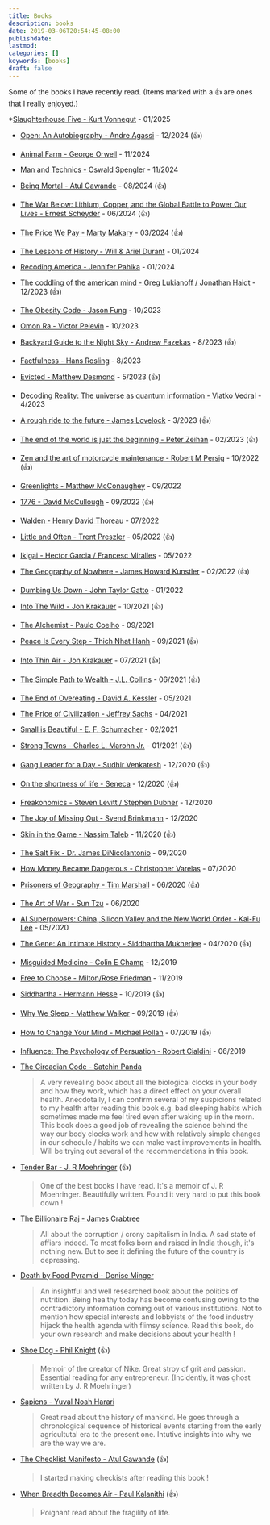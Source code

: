 ```yaml
---
title: Books
description: books
date: 2019-03-06T20:54:45-08:00
publishdate: 
lastmod: 
categories: []
keywords: [books]
draft: false
---
```

Some of the books I have recently read. (Items marked with a :thumbsup: are ones that I really enjoyed.)

*[Slaughterhouse Five - Kurt Vonnegut](https://www.amazon.com/Slaughterhouse-Five-Novel-Modern-Library-Novels/dp/0385333846) - 01/2025

* [Open: An Autobiography - Andre Agassi](https://www.amazon.com/Open-Autobiography-Andre-Agassi/dp/0307388409) - 12/2024 (:thumbsup:)

* [Animal Farm - George Orwell](https://www.amazon.com/Animal-Farm-George-Orwell/dp/0451526341) - 11/2024

* [Man and Technics - Oswald Spengler](https://www.amazon.com/Man-Technics-Contribution-Philosophy-Life/dp/1910524174) - 11/2024

* [Being Mortal - Atul Gawande](https://www.amazon.com/Being-Mortal-Illness-Medicine-Matters/dp/1250081246) - 08/2024 (:thumbsup:)

* [The War Below: Lithium, Copper, and the Global Battle to Power Our Lives - Ernest Scheyder](https://www.amazon.com/War-Below-Lithium-Copper-Global/dp/1668011808) - 06/2024 (:thumbsup:)

* [The Price We Pay - Marty Makary](https://www.amazon.com/Price-We-Pay-American-Care/dp/1635574110) - 03/2024 (:thumbsup:)

* [The Lessons of History - Will & Ariel Durant](https://www.amazon.com/Lessons-History-Will-Durant/dp/143914995X) - 01/2024

* [Recoding America - Jennifer Pahlka](https://us.macmillan.com/books/9781250266774/recodingamerica) - 01/2024

* [The coddling of the american mind - Greg Lukianoff / Jonathan Haidt](https://www.thecoddling.com) - 12/2023 (:thumbsup:)

* [The Obesity Code - Jason Fung](https://www.amazon.com/Obesity-Code-Unlocking-Secrets-Weight/dp/1771641258) - 10/2023

* [Omon Ra - Victor Pelevin](https://www.amazon.com/Omon-Ra-Victor-Pelevin/dp/0811213641) - 10/2023

* [Backyard Guide to the Night Sky - Andrew Fazekas](https://www.amazon.com/National-Geographic-Backyard-Guide-Night/dp/1426220154) - 8/2023 (:thumbsup:)

* [Factfulness - Hans Rosling](https://www.amazon.com/Factfulness-Reasons-World-Things-Better/dp/1250107814) - 8/2023

* [Evicted - Matthew Desmond](https://www.amazon.com/Evicted-Poverty-Profit-American-City/dp/0553447459) - 5/2023 (:thumbsup:)

* [Decoding Reality: The universe as quantum information - Vlatko Vedral](https://www.amazon.com/Decoding-Reality-Universe-Quantum-Information/dp/0199695741) - 4/2023

* [A rough ride to the future - James Lovelock](https://www.amazon.com/Rough-Ride-Future/dp/B01GOE8HDW/) - 3/2023 (:thumbsup:)

* [The end of the world is just the beginning - Peter Zeihan](https://www.amazon.com/End-World-Just-Beginning-Globalization/dp/006323047X) - 02/2023 (:thumbsup:)
 
* [Zen and the art of motorcycle maintenance - Robert M Persig](https://www.amazon.com/Zen-Art-Motorcycle-Maintenance-Inquiry/dp/0060589469) - 10/2022 (:thumbsup:)

* [Greenlights - Matthew McConaughey](https://www.amazon.com/Greenlights-Matthew-McConaughey/dp/0593139135) - 09/2022

* [1776 - David McCullough](https://www.amazon.com/1776-David-McCullough/dp/0743226720) - 09/2022 (:thumbsup:)

* [Walden - Henry David Thoreau](https://www.amazon.com/Walden-Henry-David-Thoreau/dp/1505297729) - 07/2022

* [Little and Often - Trent Preszler](https://www.amazon.com/Little-Often-Memoir-Trent-Preszler/dp/0062976648) - 05/2022 (:thumbsup:)

* [Ikigai - Hector Garcia / Francesc Miralles](https://www.amazon.com/Ikigai-Japanese-Secret-Long-Happy/dp/0143130722) - 05/2022

* [The Geography of Nowhere - James Howard Kunstler](https://www.thriftbooks.com/w/geography-of-nowhere-the-rise-and-decline-of-americas-man-made-landscape_james-howard-kunstler/252343/?resultid=6c9389f2-18c9-4548-b6fa-e50a72cf5f44#edition=2264395&idiq=2862438) - 02/2022 (:thumbsup:)

* [Dumbing Us Down - John Taylor Gatto](https://www.amazon.com/Dumbing-Down-Curriculum-Compulsory-Schooling-dp-0865718547/dp/0865718547) - 01/2022

* [Into The Wild - Jon Krakauer](https://www.thriftbooks.com/w/into-the-wild_jon-krakauer/245729/) - 10/2021 (:thumbsup:)

* [The Alchemist - Paulo Coelho](https://www.amazon.com/Alchemist-Paulo-Coelho/dp/0061122416) - 09/2021

* [Peace Is Every Step - Thich Nhat Hanh](https://www.amazon.com/Peace-Every-Step-Mindfulness-Everyday/dp/0553351397) - 09/2021 (:thumbsup:)

* [Into Thin Air - Jon Krakauer](https://www.thriftbooks.com/w/into-thin-air-a-personal-account-of-the-mt-everest-disaster_jon-krakauer/250322/item/3718623/) - 07/2021 (:thumbsup:)

* [The Simple Path to Wealth - J.L. Collins](https://www.amazon.com/Simple-Path-Wealth-financial-independence/dp/1533667926) - 06/2021 (:thumbsup:)

* [The End of Overeating - David A. Kessler](https://www.amazon.com/End-Overeating-Insatiable-American-Appetite/dp/1605294578) - 05/2021

* [The Price of Civilization - Jeffrey Sachs](https://www.amazon.com/Price-Civilization-Reawakening-American-Prosperity/dp/0812980468) - 04/2021

* [Small is Beautiful - E. F. Schumacher](https://www.amazon.com/Small-Beautiful-Economics-Mattered-Perennial/dp/0061997765) - 02/2021

* [Strong Towns - Charles L. Marohn Jr.](https://www.amazon.com/Strong-Towns-Bottom-Up-Revolution-Prosperity/dp/1119564816) - 01/2021 (:thumbsup:)

* [Gang Leader for a Day - Sudhir Venkatesh](https://www.amazon.com/Gang-Leader-Day-Sociologist-Streets/dp/014311493X) - 12/2020 (:thumbsup:)

* [On the shortness of life - Seneca](https://www.amazon.com/gp/product/1941129420) - 12/2020 (:thumbsup:)

* [Freakonomics - Steven Levitt / Stephen Dubner](https://www.amazon.com/Freakonomics-Economist-Explores-Hidden-Everything/dp/0060731338/) - 12/2020

* [The Joy of Missing Out - Svend Brinkmann](https://www.amazon.com/Joy-Missing-Out-Self-Restraint-Excess/dp/1509531572) - 12/2020

* [Skin in the Game - Nassim Taleb](https://www.amazon.com/Skin-Game-Hidden-Asymmetries-Daily/dp/042528462X) - 11/2020 (:thumbsup:)

* [The Salt Fix - Dr. James DiNicolantonio](https://www.amazon.com/Salt-Fix-Experts-Wrong-Eating-ebook/dp/B01GBAJR9C) - 09/2020

* [How Money Became Dangerous - Christopher Varelas](https://www.amazon.com/How-Money-Became-Dangerous-Relationship/dp/0062684752) - 07/2020

* [Prisoners of Geography - Tim Marshall](https://www.amazon.com/Prisoners-Geography-Explain-Everything-Politics/dp/1501121472/) - 06/2020 (:thumbsup:)

* [The Art of War - Sun Tzu](https://www.amazon.com/Art-War-Sun-Tzu/dp/1599869772) - 06/2020

* [AI Superpowers: China, Silicon Valley and the New World Order - Kai-Fu Lee](https://www.amazon.com/AI-Superpowers-China-Silicon-Valley/dp/132854639X) - 05/2020

* [The Gene: An Intimate History - Siddhartha Mukherjee](https://www.amazon.com/Gene-Intimate-History-Siddhartha-Mukherjee/dp/1432837818) - 04/2020 (:thumbsup:)

* [Misguided Medicine - Colin E Champ](https://www.amazon.com/Misguided-Medicine-Second-Colin-Champ/dp/0692629300) - 12/2019

* [Free to Choose - Milton/Rose Friedman](https://www.amazon.com/Free-Choose-Statement-Milton-Friedman/dp/0156334607) - 11/2019

* [Siddhartha - Hermann Hesse](https://www.amazon.com/Siddhartha-Novel-Hermann-Hesse/dp/0553208845) - 10/2019 (:thumbsup:)

* [Why We Sleep - Matthew Walker](https://www.amazon.com/Why-We-Sleep-Unlocking-Dreams/dp/1501144316) - 09/2019 (:thumbsup:)

* [How to Change Your Mind - Michael Pollan](https://www.amazon.com/Change-Your-Mind-Consciousness-Transcendence/dp/1594204225) - 07/2019 (:thumbsup:)


* [Influence: The Psychology of Persuation - Robert Cialdini](https://www.amazon.com/Influence-Psychology-Persuasion-Robert-Cialdini/dp/006124189X) - 06/2019


* [The Circadian Code - Satchin Panda](https://www.amazon.com/dp/B07BVF1Z6Z/ref=dp-kindle-redirect?_encoding=UTF8&btkr=1)

    >A very revealing book about all the biological clocks in your body and how they work, which has a direct effect on your overall health. Anecdotally, I can confirm several of my suspicions related to my health after reading this book e.g. bad sleeping habits which sometimes made me feel tired even after waking up in the morn. This book does a good job of revealing the science behind the way our body clocks work and how with relatively simple changes in our schedule / habits we can make vast improvements in health. Will be trying out several of the recommendations in this book.

* [Tender Bar - J. R Moehringer](https://www.amazon.com/Tender-Bar-J-R-Moehringer/dp/0786888768) (:thumbsup:)
    
    >One of the best books I have read. It's a memoir of J. R Moehringer. Beautifully written. Found it very hard to put this book down !

* [The Billionaire Raj - James Crabtree](https://www.amazon.com/Billionaire-Raj-Journey-Through-Indias/dp/1524760064)

    >All about the corruption / crony capitalism in India. A sad state of affiars indeed. To most folks born and raised in India though, it's nothing new. But to see it defining the future of the country is depressing. 

* [Death by Food Pyramid - Denise Minger](https://www.amazon.com/gp/product/0984755128/ref=ppx_yo_dt_b_asin_title_o07_s00?ie=UTF8&psc=1)

    >An insightful and well researched book about the politics of nutrition. Being healthy today has become confusing owing to the contradictory information coming out of various institutions. Not to mention how special interests and lobbyists of the food industry hijack the health agenda with flimsy science. Read this book, do your own research and make decisions about your health !

* [Shoe Dog - Phil Knight](https://www.amazon.com/Shoe-Dog-Memoir-Creator-Nike-ebook/dp/B0176M1A44) (:thumbsup:)

    >Memoir of the creator of Nike. Great stroy of grit and passion. Essential reading for any entrepreneur. (Incidently, it was ghost written by J. R Moehringer)

* [Sapiens - Yuval Noah Harari](https://www.amazon.com/gp/product/0062316095/ref=ppx_yo_dt_b_asin_title_o06_s01?ie=UTF8&psc=1)

    >Great read about the history of mankind. He goes through a chronological sequence of historical events starting from the early agricultutal era to the present one. Intutive insights into why we are the way we are.

* [The Checklist Manifesto - Atul Gawande](https://www.amazon.com/gp/product/0312430000/ref=ppx_yo_dt_b_asin_title_o03_s00?ie=UTF8&psc=1) (:thumbsup:)

    >I started making checkists after reading this book !

* [When Breadth Becomes Air - Paul Kalanithi](https://www.amazon.com/gp/product/1784701998/ref=ppx_yo_dt_b_asin_title_o07_s00?ie=UTF8&psc=1) (:thumbsup:)

    >Poignant read about the fragility of life.

